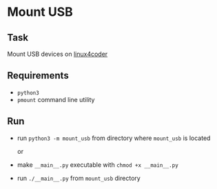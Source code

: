 # Mount USB

## Task

Mount USB devices on [linux4coder](https://github.com/gvintux/linux4coder)

## Requirements

* `python3`
* `pmount` command line utility

## Run

* run `python3 -m mount_usb` from directory where `mount_usb` is located

    or

* make `__main__.py` executable with `chmod +x __main__.py`
* run `./__main__.py` from `mount_usb` directory
